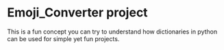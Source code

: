 # Emoji_Converter project
This is a fun concept you can try to understand how dictionaries in python can be used for simple yet fun projects.
